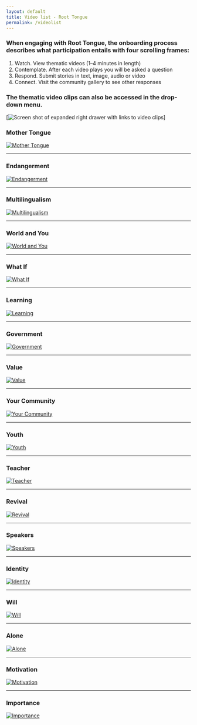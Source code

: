 ```yaml
---
layout: default
title: Video list - Root Tongue
permalink: /videolist
---
```

### When engaging with Root Tongue, the onboarding process describes what participation entails with four scrolling frames:

1. Watch. View thematic videos (1–4 minutes in length)
2. Contemplate. After each video plays you will be asked a question
3. Respond. Submit stories in text, image, audio or video
4. Connect. Visit the community gallery to see other responses

### The thematic video clips can also be accessed in the drop-down menu.

[![Screen shot of expanded right drawer with links to video clips](/assets/images/rt-videos-right-drawer.png)]

### Mother Tongue
[![Mother Tongue](/assets/video/Mother-Tongue.jpg)](/clip-01-mother-tongue)

---

### Endangerment
[![Endangerment](/assets/video/Endangerment.jpg)](/clip-02-endangerment)

---

### Multilingualism
[![Multilingualism](/assets/video/Multilingualism.jpg)](/clip-03-multilingualism)

---

### World and You
[![World and You](/assets/video/World-and-You.jpg)](/clip-04-world-and-you)

---

### What If
[![What If](/assets/video/What-If.jpg)](/clip-05-what-if)

---

### Learning
[![Learning](/assets/video/Learning.jpg)](/clip-06-learning)

---

### Government
[![Government](/assets/video/Government.jpg)](/clip-07-government)

---

### Value
[![Value](/assets/video/Value.jpg)](/clip-08-value)

---

### Your Community
[![Your Community](/assets/video/Your-Community.jpg)](/clip-09-your-community)

---

### Youth
[![Youth](/assets/video/Youth.jpg)](/clip-10-youth)

---

### Teacher
[![Teacher](/assets/video/Teacher.jpg)](/clip-11-teacher)

---

### Revival
[![Revival](/assets/video/Revival.jpg)](/clip-12-revival)

---

### Speakers
[![Speakers](/assets/video/Speakers.jpg)](/clip-13-speakers)

---

### Identity
[![Identity](/assets/video/Identity.jpg)](/clip-14-identity)

---

### Will
[![Will](/assets/video/Will.jpg)](/clip-15-will)

---

### Alone
[![Alone](/assets/video/Alone.jpg)](/clip-16-alone)

---

### Motivation
[![Motivation](/assets/video/Motivation.jpg)](/clip-17-motivation)

---

### Importance
[![Importance](/assets/video/Importance.jpg)](/clip-18-importance)
